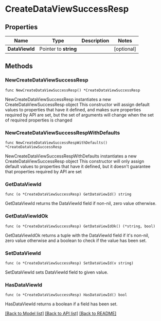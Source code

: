 # CreateDataViewSuccessResp

## Properties

Name | Type | Description | Notes
------------ | ------------- | ------------- | -------------
**DataViewId** | Pointer to **string** |  | [optional] 

## Methods

### NewCreateDataViewSuccessResp

`func NewCreateDataViewSuccessResp() *CreateDataViewSuccessResp`

NewCreateDataViewSuccessResp instantiates a new CreateDataViewSuccessResp object
This constructor will assign default values to properties that have it defined,
and makes sure properties required by API are set, but the set of arguments
will change when the set of required properties is changed

### NewCreateDataViewSuccessRespWithDefaults

`func NewCreateDataViewSuccessRespWithDefaults() *CreateDataViewSuccessResp`

NewCreateDataViewSuccessRespWithDefaults instantiates a new CreateDataViewSuccessResp object
This constructor will only assign default values to properties that have it defined,
but it doesn't guarantee that properties required by API are set

### GetDataViewId

`func (o *CreateDataViewSuccessResp) GetDataViewId() string`

GetDataViewId returns the DataViewId field if non-nil, zero value otherwise.

### GetDataViewIdOk

`func (o *CreateDataViewSuccessResp) GetDataViewIdOk() (*string, bool)`

GetDataViewIdOk returns a tuple with the DataViewId field if it's non-nil, zero value otherwise
and a boolean to check if the value has been set.

### SetDataViewId

`func (o *CreateDataViewSuccessResp) SetDataViewId(v string)`

SetDataViewId sets DataViewId field to given value.

### HasDataViewId

`func (o *CreateDataViewSuccessResp) HasDataViewId() bool`

HasDataViewId returns a boolean if a field has been set.


[[Back to Model list]](../README.md#documentation-for-models) [[Back to API list]](../README.md#documentation-for-api-endpoints) [[Back to README]](../README.md)


